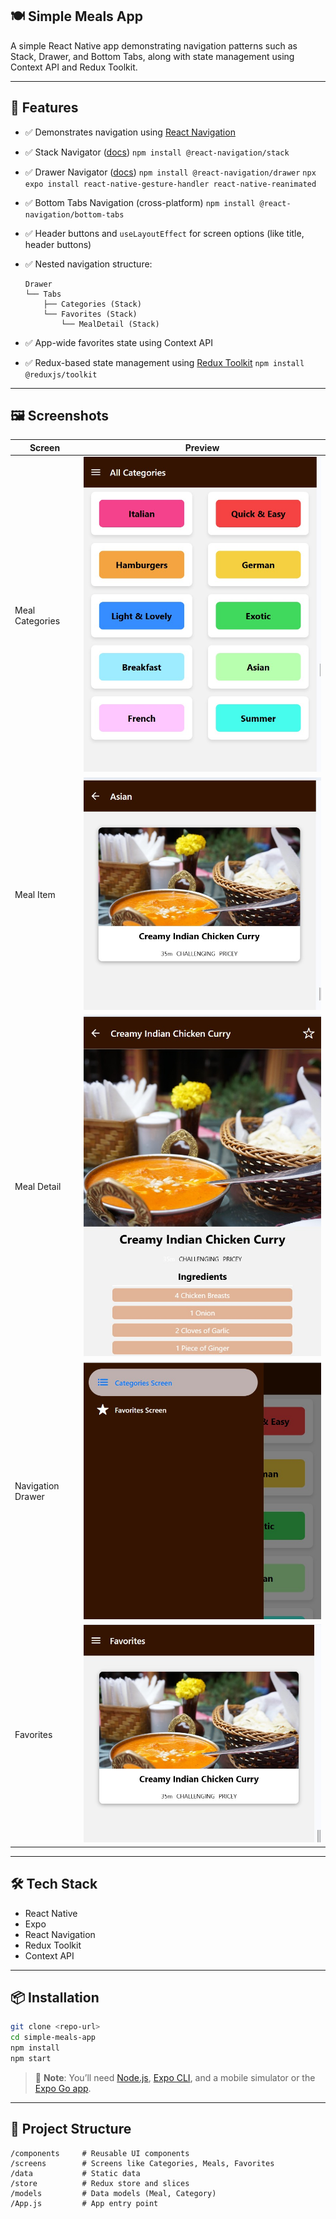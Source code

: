## 🍽️ Simple Meals App

A simple React Native app demonstrating navigation patterns such as Stack, Drawer, and Bottom Tabs, along with state management using Context API and Redux Toolkit.

---

## 🚀 Features

* ✅ Demonstrates navigation using [React Navigation](https://reactnavigation.org/docs/getting-started)
* ✅ Stack Navigator ([docs](https://reactnavigation.org/docs/stack-navigator))
  `npm install @react-navigation/stack`
* ✅ Drawer Navigator ([docs](https://reactnavigation.org/docs/drawer-navigator))
  `npm install @react-navigation/drawer`
  `npx expo install react-native-gesture-handler react-native-reanimated`
* ✅ Bottom Tabs Navigation (cross-platform)
  `npm install @react-navigation/bottom-tabs`
* ✅ Header buttons and `useLayoutEffect` for screen options (like title, header buttons)
* ✅ Nested navigation structure:

  ```
  Drawer
  └── Tabs
      ├── Categories (Stack)
      └── Favorites (Stack)
          └── MealDetail (Stack)
  ```
* ✅ App-wide favorites state using Context API
* ✅ Redux-based state management using [Redux Toolkit](https://redux-toolkit.js.org/)
  `npm install @reduxjs/toolkit`

---

## 🖼️ Screenshots

| Screen            | Preview                                              |
| ----------------- | ---------------------------------------------------- |
| Meal Categories   | ![](./assets/screenshots/MealCategoriesScreen.jpg)   |
| Meal Item         | ![](./assets/screenshots/MealItemScreen.jpg)         |
| Meal Detail       | ![](./assets/screenshots/MealDetailsScreen.jpg)      |
| Navigation Drawer | ![](./assets/screenshots/DrawerNavigationScreen.jpg) |
| Favorites         | ![](./assets/screenshots/FavoritesScreen.jpg)        |

---

## 🛠️ Tech Stack

* React Native
* Expo
* React Navigation
* Redux Toolkit
* Context API

---

## 📦 Installation

```bash
git clone <repo-url>
cd simple-meals-app
npm install
npm start
```

> 📱 **Note**: You’ll need [Node.js](https://nodejs.org/), [Expo CLI](https://docs.expo.dev/get-started/installation/), and a mobile simulator or the [Expo Go app](https://expo.dev/client).

---

## 📁 Project Structure

```
/components     # Reusable UI components
/screens        # Screens like Categories, Meals, Favorites
/data           # Static data
/store          # Redux store and slices
/models         # Data models (Meal, Category)
/App.js         # App entry point
```
